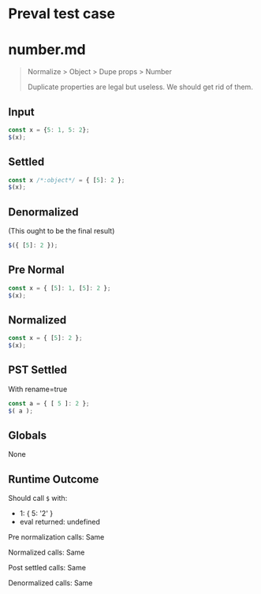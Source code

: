 # Preval test case

# number.md

> Normalize > Object > Dupe props > Number
>
> Duplicate properties are legal but useless. We should get rid of them.

## Input

`````js filename=intro
const x = {5: 1, 5: 2};
$(x);
`````

## Settled


`````js filename=intro
const x /*:object*/ = { [5]: 2 };
$(x);
`````

## Denormalized
(This ought to be the final result)

`````js filename=intro
$({ [5]: 2 });
`````

## Pre Normal


`````js filename=intro
const x = { [5]: 1, [5]: 2 };
$(x);
`````

## Normalized


`````js filename=intro
const x = { [5]: 2 };
$(x);
`````

## PST Settled
With rename=true

`````js filename=intro
const a = { [ 5 ]: 2 };
$( a );
`````

## Globals

None

## Runtime Outcome

Should call `$` with:
 - 1: { 5: '2' }
 - eval returned: undefined

Pre normalization calls: Same

Normalized calls: Same

Post settled calls: Same

Denormalized calls: Same
